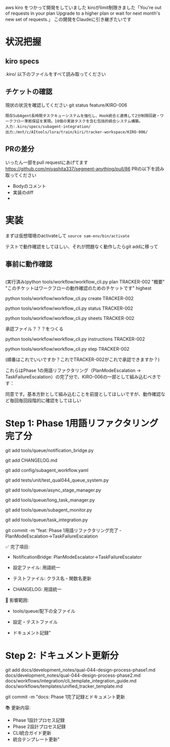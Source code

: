 aws kiro をつかって開発をしていました
kiroがlimit制限きました「You're out of requests in your plan
Upgrade to a higher plan or wait for next month's new set of requests.」
この開発をClaudeに引き継ぎたいです

# 状況把握

## kiro specs
.kiro/ 以下のファイルをすべて読み取ってください

## チケットの確認
現状の状況を確認してください
git status
feature/KIRO-006

```
既存SubAgent長時間タスクキューシステムを強化し、Hook統合と連携して2分制限回避・ワークフロー準拠保証を実現。10個の実装タスクを含む包括的統合システム構築。
入力:.kiro/specs/subagent-integration/ 
出力:/mnt/c/AItools/lora/train/kiri/tracker-workspace/KIRO-006/
```


## PRの差分
いったん一部をpull requestにあげてます
https://github.com/miyashita337/segment-anything/pull/86
PRの以下を読み取ってください
* Bodyのコメント
* 実装のdiff
* 


# 実装

まずは仮想環境のactivateして
 `source sam-env/bin/activate`


テストで動作確認をしてほしい、それが問題なく動作したらgit addに移って
## 事前に動作確認

```
```
(実行済み)python tools/workflow/workflow_cli.py plan TRACKER-002 "概要" "このチケットはワークフローの動作確認のためのチケットです" highest


python tools/workflow/workflow_cli.py create TRACKER-002 

python tools/workflow/workflow_cli.py status TRACKER-002

python tools/workflow/workflow_cli.py sheets TRACKER-002

承認ファイル？？？をつくる

python tools/workflow/workflow_cli.py instructions TRACKER-002

python tools/workflow/workflow_cli.py step TRACKER-002

(順番はこれでいいですか？これでTRACKER-002がこれで承認できますか？)





これらはPhase 1の用語リファクタリング（PlanModeEscalation → TaskFailureEscalation）の完了分で、KIRO-006の一部として組み込むべきです：



同意です。基本方針として組み込むことを前提としてほしいですが、動作確認など毎回毎回段階的に確認をしてほしい



# Step 1: Phase 1用語リファクタリング完了分

git add tools/queue/notification_bridge.py

git add CHANGELOG.md

git add config/subagent_workflow.yaml

git add tests/unit/test_qual044_queue_system.py

git add tools/queue/async_stage_manager.py

git add tools/queue/long_task_manager.py

git add tools/queue/subagent_monitor.py

git add tools/queue/task_integration.py



git commit -m "feat: Phase 1用語リファクタリング完了 - PlanModeEscalation→TaskFailureEscalation

✅ 完了項目:

- NotificationBridge: PlanModeEscalator→TaskFailureEscalator

- 設定ファイル: 用語統一

- テストファイル: クラス名・関数名更新

- CHANGELOG: 用語統一

🔧 影響範囲:

- tools/queue/配下の全ファイル

- 設定・テストファイル

- ドキュメント記録"







# Step 2: ドキュメント更新分

git add docs/development_notes/qual-044-design-process-phase1.md docs/development_notes/qual-044-design-process-phase2.md docs/workflows/integration/cli_template_integration_guide.md docs/workflows/templates/unified_tracker_template.md

git commit -m "docs: Phase 1完了記録とドキュメント更新

📚 更新内容:
- Phase 1設計プロセス記録
- Phase 2設計プロセス記録  
- CLI統合ガイド更新
- 統合テンプレート更新"